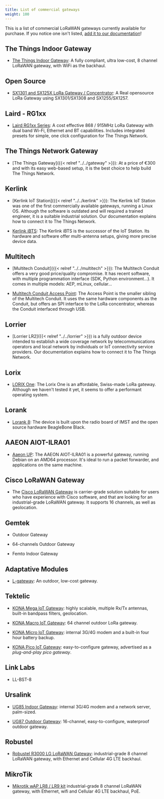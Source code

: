 ```yaml
---
title: List of commercial gateways
weight: 100
---
```


This is a list of commercial LoRaWAN gateways currently available for purchase. If you notice one isn't listed, [add it to our documentation](https://github.com/TheThingsNetwork/docs/edit/master/_content/gateways/start/list.md)!

## The Things Indoor Gateway

+ [The Things Indoor Gateway](https://www.thethingsnetwork.org/docs/gateways/thethingsindoor/): A fully compliant, ultra low-cost, 8 channel LoRaWAN gateway, with WiFi as the backhaul. 

## Open Source

+ [SX1301 and SX125X LoRa Gateway / Concentrator](https://github.com/will127534/LoRa-concentrator): A Real opensource LoRa Gateway using SX1301/SX1308 and SX1255/SX1257.

## Laird - RG1xx

+ [Laird RG1xx Series](https://www.lairdtech.com/products/rg1xx-lora-gateway): A cost effective 868 / 915MHz LoRa Gateway with dual band Wi-Fi, Ethernet and BT capabilities. Includes integrated presets for simple, one click configuration for The Things Network.

## The Things Network Gateway

+ [The Things Gateway]({{< relref "../../gateway" >}}): At a price of €300 and with its easy web-based setup, it is the best choice to help build The Things Network.


## Kerlink

+ [Kerlink IoT Station]({{< relref "../../kerlink" >}}): The Kerlink IoT Station was one of the first commercially available gateways, running a Linux OS. Although the software is outdated and will required a trained engineer, it is a suitable industrial solution. Our documentation explains how to connect it to The Things Network.

+ [Kerlink iBTS](http://www.kerlink.com/en/products/lora-iot-station-2/wirnet-ibts): The Kerlink iBTS is the successor of the IoT Station. Its hardware and software offer multi-antenna setups, giving more precise device data.

## Multitech

+ [Multitech Conduit]({{< relref "../../multitech" >}}): The Multitech Conduit offers a very good price/quality compromise. It has recent software, with multiple programmation interface (SDK, Python environment...). It comes in multiple models: AEP, mLinux, cellular...

+ [Multitech Conduit Access Point](http://www.multitech.net/developer/products/multiconnect-conduit-access-point/): The Access Point is the smaller sibling of the Multitech Conduit. It uses the same hardware components as the Conduit, but offers an SPI interface to the LoRa concentrator, whereas the Conduit interfaced through USB.

## Lorrier

+ [Lorrier LR2]({{< relref "../../lorrier" >}}) is a fully outdoor device intended to establish a wide coverage network by telecommunications operators and local network by individuals or IoT connectivity service providers. Our documentation explains how to connect it to The Things Network.

## Lorix

+ [LORIX One](http://lorixone.io): The Lorix One is an affordable, Swiss-made LoRa gateway. Although we haven't tested it yet, it seems to offer a performant operating system.

## Lorank

+ [Lorank 8](https://webshop.ideetron.nl/LORANK-8): The device is built upon the radio board of IMST and the open source hardware BeagleBone Black.

## AAEON AIOT-ILRA01

+ [Aaeon UP](http://industrialgateways.eu/docs/): The AAEON AIOT-ILRA01 is a powerful gateway, running Debian on an AMD64 processor. It's ideal to run a packet forwarder, and applications on the same machine.

## Cisco LoRaWAN Gateway

+ The [Cisco LoRaWAN Gateway](https://www.cisco.com/c/en/us/products/routers/wireless-gateway-lorawan/index.html) is carrier-grade solution suitable for users who have experience with Cisco software, and that are looking for an industrial-grade LoRaWAN gateway. It supports 16 channels, as well as geolocation.

## Gemtek

+ Outdoor Gateway

+ 64-channels Outdoor Gateway

+ Femto Indoor Gateway

## Adaptative Modules

+ [L-gateway](http://www.adaptivemodules.com/assets/LoRa/L-Gateway-LoRa-Base-Station-Datasheet.pdf): An outdoor, low-cost gateway.

## Tektelic

+ [KONA Mega IoT Gateway](https://tektelic.com/iot/lorawan-gateways/): highly scalable, multiple Rx/Tx antennas, built-in bandpass filters, geolocation.

+ [KONA Macro IoT Gateway](https://tektelic.com/iot/lorawan-gateways/): 64 channel outdoor LoRa gateway.

+ [KONA Micro IoT Gateway](https://tektelic.com/iot/lorawan-gateways/): internal 3G/4G modem and a built-in four hour battery backup.

+ [KONA Pico IoT Gateway](https://tektelic.com/iot/lorawan-gateways/): easy-to-configure gateway, advertised as a *plug-and-play pico gateway*.

## Link Labs

+ LL-BST-8

## Ursalink

+ [UG85 Indoor Gateway](https://www.ursalink.com/en/ug85-lorawan-gateway/): internal 3G/4G modem and a network server, palm-sized.

+ [UG87 Outdoor Gateway](https://www.ursalink.com/en/ug87-lorawan-gateway/): 16-channel, easy-to-configure, waterproof outdoor gateway.

## Robustel

+ [Robustel R3000 LG LoRaWAN Gateway](https://www.robustel.com/product/r3000-lg-industrial-lorawan-gateway/): industrial-grade 8 channel LoRaWAN gateway, with Ethernet and Cellular 4G LTE backhaul.

## MikroTik

+ [Mikrotik wAP LR8 / LR9 kit](https://mikrotik.com/product/wap_lr8_kit) industrial-grade 8 channel LoRaWAN gateway, with Ethernet, wifi and Cellular 4G LTE backhaul, PoE.
